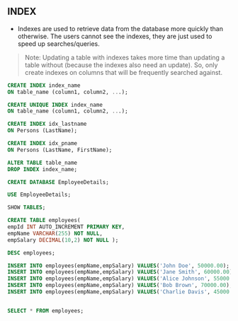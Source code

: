 
## INDEX
- Indexes are used to retrieve data from the database more quickly than otherwise. The users cannot see the indexes, they are just used to speed up searches/queries.

> Note: Updating a table with indexes takes more time than updating a table without (because the indexes also need an update). So, only create indexes on columns that will be frequently searched against.

```sql
CREATE INDEX index_name
ON table_name (column1, column2, ...);

CREATE UNIQUE INDEX index_name
ON table_name (column1, column2, ...);

CREATE INDEX idx_lastname
ON Persons (LastName);

CREATE INDEX idx_pname
ON Persons (LastName, FirstName);

ALTER TABLE table_name
DROP INDEX index_name;
```




```sql
CREATE DATABASE EmployeeDetails;

USE EmployeeDetails;

SHOW TABLES;

CREATE TABLE employees(
empId INT AUTO_INCREMENT PRIMARY KEY,
empName VARCHAR(255) NOT NULL,
empSalary DECIMAL(10,2) NOT NULL );

DESC employees;

INSERT INTO employees(empName,empSalary) VALUES('John Doe', 50000.00);
INSERT INTO employees(empName,empSalary) VALUES('Jane Smith', 60000.00);
INSERT INTO employees(empName,empSalary) VALUES('Alice Johnson', 55000.00);
INSERT INTO employees(empName,empSalary) VALUES('Bob Brown', 70000.00);
INSERT INTO employees(empName,empSalary) VALUES('Charlie Davis', 45000.00);


SELECT * FROM employees;

```